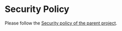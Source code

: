 # Security Policy

Please follow the [Security policy of the parent project](https://github.com/infinityloop-dev/graphpinator/blob/master/SECURITY.md).
